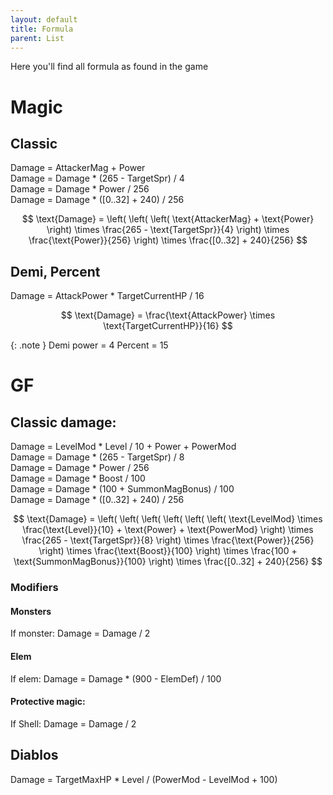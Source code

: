 ```yaml
---
layout: default
title: Formula
parent: List
---
```


Here you'll find all formula as found in the game

# Magic

## Classic

Damage = AttackerMag + Power  
Damage = Damage * (265 - TargetSpr) / 4  
Damage = Damage * Power / 256  
Damage = Damage * ([0..32] + 240) / 256   

$$
\text{Damage} = \left( \left( \left( \text{AttackerMag} + \text{Power} \right) \times \frac{265 - \text{TargetSpr}}{4} \right) \times \frac{\text{Power}}{256} \right) \times \frac{[0..32] + 240}{256}
$$

## Demi, Percent

Damage = AttackPower * TargetCurrentHP / 16

$$
\text{Damage} = \frac{\text{AttackPower} \times \text{TargetCurrentHP}}{16}
$$

{: .note }
Demi power = 4
Percent = 15

# GF

## Classic damage:

Damage = LevelMod * Level / 10 + Power + PowerMod  
Damage = Damage * (265 - TargetSpr) / 8  
Damage = Damage * Power / 256  
Damage = Damage * Boost / 100  
Damage = Damage * (100 + SummonMagBonus) / 100  
Damage = Damage * ([0..32] + 240) / 256   

$$
\text{Damage} = \left( \left( \left( \left( \left( \left( \text{LevelMod} \times 
\frac{\text{Level}}{10} + \text{Power} + \text{PowerMod} \right) \times \frac{265 - 
\text{TargetSpr}}{8} \right) \times \frac{\text{Power}}{256} \right) \times \frac{\text{Boost}}{100} 
\right) \times \frac{100 + \text{SummonMagBonus}}{100} \right) \times \frac{[0..32] + 240}{256}
$$

### Modifiers

#### Monsters
If monster: 
Damage = Damage / 2

#### Elem
If elem:
Damage = Damage * (900 - ElemDef) / 100

#### Protective magic:
If Shell:
Damage = Damage / 2

## Diablos

Damage = TargetMaxHP * Level / (PowerMod - LevelMod + 100)





